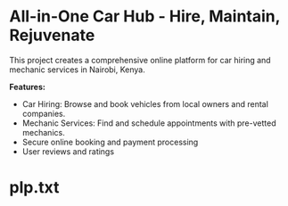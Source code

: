 # All-in-One Car Hub - Hire, Maintain, Rejuvenate

This project creates a comprehensive online platform for car hiring and mechanic services in Nairobi, Kenya. 

**Features:**

* Car Hiring: Browse and book vehicles from local owners and rental companies.
* Mechanic Services: Find and schedule appointments with pre-vetted mechanics.
* Secure online booking and payment processing 
* User reviews and ratings 

# plp.txt
